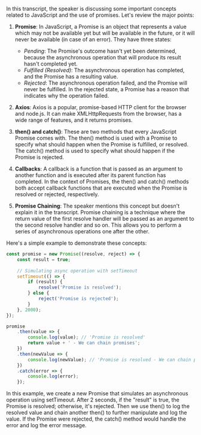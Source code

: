 In this transcript, the speaker is discussing some important concepts related to JavaScript and the use of promises. Let's review the major points:

1. **Promise**: In JavaScript, a Promise is an object that represents a value which may not be available yet but will be available in the future, or it will never be available (in case of an error). They have three states:
   - *Pending*: The Promise's outcome hasn't yet been determined, because the asynchronous operation that will produce its result hasn't completed yet.
   - *Fulfilled (Resolved)*: The asynchronous operation has completed, and the Promise has a resulting value.
   - *Rejected*: The asynchronous operation failed, and the Promise will never be fulfilled. In the rejected state, a Promise has a reason that indicates why the operation failed.

2. **Axios**: Axios is a popular, promise-based HTTP client for the browser and node.js. It can make XMLHttpRequests from the browser, has a wide range of features, and it returns promises. 

3. **then() and catch()**: These are two methods that every JavaScript Promise comes with. The then() method is used with a Promise to specify what should happen when the Promise is fulfilled, or resolved. The catch() method is used to specify what should happen if the Promise is rejected. 

4. **Callbacks**: A callback is a function that is passed as an argument to another function and is executed after its parent function has completed. In the context of Promises, the then() and catch() methods both accept callback functions that are executed when the Promise is resolved or rejected, respectively.

5. **Promise Chaining**: The speaker mentions this concept but doesn't explain it in the transcript. Promise chaining is a technique where the return value of the first resolve handler will be passed as an argument to the second resolve handler and so on. This allows you to perform a series of asynchronous operations one after the other.

Here's a simple example to demonstrate these concepts:

```javascript
const promise = new Promise((resolve, reject) => {
    const result = true;
    
    // Simulating async operation with setTimeout
    setTimeout(() => {
        if (result) {
            resolve('Promise is resolved');
        } else {
            reject('Promise is rejected');
        }
    }, 2000);
});

promise
    .then(value => {
        console.log(value); // 'Promise is resolved'
        return value + ' - We can chain promises';
    })
    .then(newValue => {
        console.log(newValue); // 'Promise is resolved - We can chain promises'
    })
    .catch(error => {
        console.log(error);
    });
```
In this example, we create a new Promise that simulates an asynchronous operation using setTimeout. After 2 seconds, if the "result" is true, the Promise is resolved; otherwise, it's rejected. Then we use then() to log the resolved value and chain another then() to further manipulate and log the value. If the Promise were rejected, the catch() method would handle the error and log the error message.
